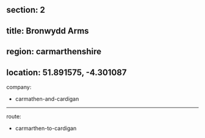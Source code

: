 section: 2
----
title: Bronwydd Arms
----
region: carmarthenshire
----
location: 51.891575, -4.301087
----
company:
- carmathen-and-cardigan
----
route:
- carmarthen-to-cardigan
